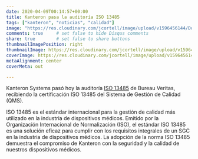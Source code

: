 ```yaml
---
date: 2020-04-09T00:14:57+00:00
title: Kanteron pasa la auditoría ISO 13485
tags: ["kanteron", "noticias", "calidad"]
image: "https://res.cloudinary.com/jcortell/image/upload/v1596456144/Documents/13485-KANTERON_SYSTEMS_SLU-_EN-ES.jpg"
comments: true     # set false to hide Disqus comments  
share: true        # set false to share buttons
thumbnailImagePosition: right
thumbnailImage: https://res.cloudinary.com/jcortell/image/upload/v1596456144/Documents/13485-KANTERON_SYSTEMS_SLU-_EN-ES.jpg
coverImage: https://res.cloudinary.com/jcortell/image/upload/v1596456144/Documents/13485-KANTERON_SYSTEMS_SLU-_EN-ES.jpg
metaAlignment: center
coverMeta: out

---
```

Kanteron Systems pasó hoy la auditoría [ISO 13485](https://res.cloudinary.com/jcortell/image/upload/v1596456144/Documents/13485-KANTERON_SYSTEMS_SLU-_EN-ES.pdf) de Bureau Veritas, recibiendo la certificación ISO 13485 del Sistema de Gestión de Calidad (QMS).

<!--more-->

ISO 13485 es el estándar internacional para la gestión de calidad más utilizado en la industria de dispositivos médicos. Emitido por la Organización Internacional de Normalización (ISO), el estándar ISO 13485 es una solución eficaz para cumplir con los requisitos integrales de un SGC en la industria de dispositivos médicos. La adopción de la norma ISO 13485 demuestra el compromiso de Kanteron con la seguridad y la calidad de nuestros dispositivos médicos.
